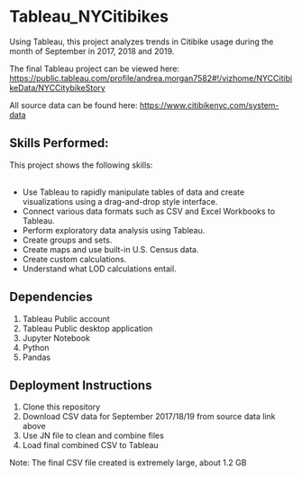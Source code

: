 # Tableau_NYCitibikes
Using Tableau, this project analyzes trends in Citibike usage during the month of September in 2017, 2018 and 2019.  

The final Tableau project can be viewed here: https://public.tableau.com/profile/andrea.morgan7582#!/vizhome/NYCCitibikeData/NYCCitybikeStory

All source data can be found here: https://www.citibikenyc.com/system-data


## Skills Performed: 
This project shows the following skills:
<br><br>
* Use Tableau to rapidly manipulate tables of data and create visualizations using a drag-and-drop style interface. <br>
* Connect various data formats such as CSV and Excel Workbooks to Tableau.<br>
* Perform exploratory data analysis using Tableau.<br>
* Create groups and sets.<br>
* Create maps and use built-in U.S. Census data. <br>
* Create custom calculations.<br>
* Understand what LOD calculations entail.<br>

## Dependencies
1. Tableau Public account
2. Tableau Public desktop application
3. Jupyter Notebook
4. Python
5. Pandas


## Deployment Instructions
1. Clone this repository
2. Download CSV data for September 2017/18/19 from source data link above
3. Use JN file to clean and combine files
4. Load final combined CSV to Tableau

Note:  The final CSV file created is extremely large, about 1.2 GB
